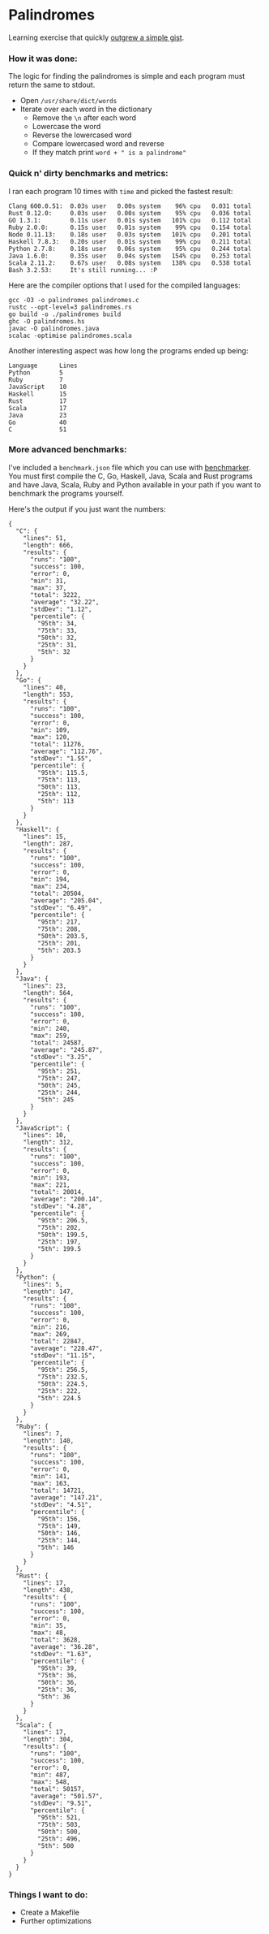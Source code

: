 # Palindromes

Learning exercise that quickly [outgrew a simple gist](https://gist.github.com/montanaflynn/5468db2a817f12f44ee5/revisions).

### How it was done:

The logic for finding the palindromes is simple and each program must return the same to stdout.

- Open `/usr/share/dict/words`
- Iterate over each word in the dictionary 
    - Remove the `\n` after each word
    - Lowercase the word
    - Reverse the lowercased word
    - Compare lowercased word and reverse
    - If they match print `word + " is a palindrome"`

### Quick n' dirty benchmarks and metrics:

I ran each program 10 times with `time` and picked the fastest result:

    Clang 600.0.51:  0.03s user   0.00s system    96% cpu   0.031 total
    Rust 0.12.0:     0.03s user   0.00s system    95% cpu   0.036 total
    GO 1.3.1:        0.11s user   0.01s system   101% cpu   0.112 total
    Ruby 2.0.0:      0.15s user   0.01s system    99% cpu   0.154 total
    Node 0.11.13:    0.18s user   0.03s system   101% cpu   0.201 total
    Haskell 7.8.3:   0.20s user   0.01s system    99% cpu   0.211 total
    Python 2.7.8:    0.18s user   0.06s system    95% cpu   0.244 total
    Java 1.6.0:      0.35s user   0.04s system   154% cpu   0.253 total
    Scala 2.11.2:    0.67s user   0.08s system   138% cpu   0.538 total
    Bash 3.2.53:     It's still running... :P

Here are the compiler options that I used for the compiled languages:

    gcc -O3 -o palindromes palindromes.c
    rustc --opt-level=3 palindromes.rs
    go build -o ./palindromes build
    ghc -O palindromes.hs
    javac -O palindromes.java
    scalac -optimise palindromes.scala

Another interesting aspect was how long the programs ended up being:

    Language      Lines 
    Python        5 
    Ruby          7 
    JavaScript    10 
    Haskell       15 
    Rust          17 
    Scala         17 
    Java          23 
    Go            40 
    C             51


### More advanced benchmarks:

I've included a `benchmark.json` file which you can use with [benchmarker](https://github.com/montanaflynn/benchmarker). You must first compile the C, Go, Haskell, Java, Scala and Rust programs and have Java, Scala, Ruby and Python available in your path if you want to benchmark the programs yourself. 

Here's the output if you just want the numbers:

    {
      "C": {
        "lines": 51,
        "length": 666,
        "results": {
          "runs": "100",
          "success": 100,
          "error": 0,
          "min": 31,
          "max": 37,
          "total": 3222,
          "average": "32.22",
          "stdDev": "1.12",
          "percentile": {
            "95th": 34,
            "75th": 33,
            "50th": 32,
            "25th": 31,
            "5th": 32
          }
        }
      },
      "Go": {
        "lines": 40,
        "length": 553,
        "results": {
          "runs": "100",
          "success": 100,
          "error": 0,
          "min": 109,
          "max": 120,
          "total": 11276,
          "average": "112.76",
          "stdDev": "1.55",
          "percentile": {
            "95th": 115.5,
            "75th": 113,
            "50th": 113,
            "25th": 112,
            "5th": 113
          }
        }
      },
      "Haskell": {
        "lines": 15,
        "length": 287,
        "results": {
          "runs": "100",
          "success": 100,
          "error": 0,
          "min": 194,
          "max": 234,
          "total": 20504,
          "average": "205.04",
          "stdDev": "6.49",
          "percentile": {
            "95th": 217,
            "75th": 208,
            "50th": 203.5,
            "25th": 201,
            "5th": 203.5
          }
        }
      },
      "Java": {
        "lines": 23,
        "length": 564,
        "results": {
          "runs": "100",
          "success": 100,
          "error": 0,
          "min": 240,
          "max": 259,
          "total": 24587,
          "average": "245.87",
          "stdDev": "3.25",
          "percentile": {
            "95th": 251,
            "75th": 247,
            "50th": 245,
            "25th": 244,
            "5th": 245
          }
        }
      },
      "JavaScript": {
        "lines": 10,
        "length": 312,
        "results": {
          "runs": "100",
          "success": 100,
          "error": 0,
          "min": 193,
          "max": 221,
          "total": 20014,
          "average": "200.14",
          "stdDev": "4.28",
          "percentile": {
            "95th": 206.5,
            "75th": 202,
            "50th": 199.5,
            "25th": 197,
            "5th": 199.5
          }
        }
      },
      "Python": {
        "lines": 5,
        "length": 147,
        "results": {
          "runs": "100",
          "success": 100,
          "error": 0,
          "min": 216,
          "max": 269,
          "total": 22847,
          "average": "228.47",
          "stdDev": "11.15",
          "percentile": {
            "95th": 256.5,
            "75th": 232.5,
            "50th": 224.5,
            "25th": 222,
            "5th": 224.5
          }
        }
      },
      "Ruby": {
        "lines": 7,
        "length": 140,
        "results": {
          "runs": "100",
          "success": 100,
          "error": 0,
          "min": 141,
          "max": 163,
          "total": 14721,
          "average": "147.21",
          "stdDev": "4.51",
          "percentile": {
            "95th": 156,
            "75th": 149,
            "50th": 146,
            "25th": 144,
            "5th": 146
          }
        }
      },
      "Rust": {
        "lines": 17,
        "length": 438,
        "results": {
          "runs": "100",
          "success": 100,
          "error": 0,
          "min": 35,
          "max": 48,
          "total": 3628,
          "average": "36.28",
          "stdDev": "1.63",
          "percentile": {
            "95th": 39,
            "75th": 36,
            "50th": 36,
            "25th": 36,
            "5th": 36
          }
        }
      },
      "Scala": {
        "lines": 17,
        "length": 304,
        "results": {
          "runs": "100",
          "success": 100,
          "error": 0,
          "min": 487,
          "max": 548,
          "total": 50157,
          "average": "501.57",
          "stdDev": "9.51",
          "percentile": {
            "95th": 521,
            "75th": 503,
            "50th": 500,
            "25th": 496,
            "5th": 500
          }
        }
      }
    }

### Things I want to do: 

- Create a Makefile
- Further optimizations
